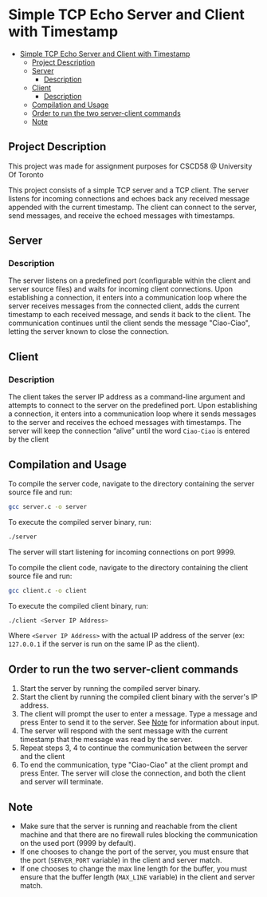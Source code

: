 # Simple TCP Echo Server and Client with Timestamp

- [Simple TCP Echo Server and Client with Timestamp](#simple-tcp-echo-server-and-client-with-timestamp)
  - [Project Description](#project-description)
  - [Server](#server)
    - [Description](#description)
  - [Client](#client)
    - [Description](#description-1)
  - [Compilation and Usage](#compilation-and-usage)
  - [Order to run the two server-client commands](#order-to-run-the-two-server-client-commands)
  - [Note](#note)

## Project Description
This project was made for assignment purposes for CSCD58 @ University Of Toronto

This project consists of a simple TCP server and a TCP client. The server listens for incoming connections and echoes back any received message appended with the current timestamp. The client can connect to the server, send messages, and receive the echoed messages with timestamps.

## Server

### Description

The server listens on a predefined port (configurable within the client and server source files) and waits for incoming client connections. Upon establishing a connection, it enters into a communication loop where the server receives messages from the connected client, adds the current timestamp to each received message, and sends it back to the client. The communication continues until the client sends the message "Ciao-Ciao", letting the server known to close the connection.

## Client

### Description

The client takes the server IP address as a command-line argument and attempts to connect to the server on the predefined port. Upon establishing a connection, it enters into a communication loop where it sends messages to the server and receives the echoed messages with timestamps. The server will keep the connection “alive” until the word ``Ciao-Ciao`` is entered by the client

## Compilation and Usage


To compile the server code, navigate to the directory containing the server source file and run:

```sh
gcc server.c -o server
```

To execute the compiled server binary, run:

```sh
./server
```

The server will start listening for incoming connections on port 9999.

To compile the client code, navigate to the directory containing the client source file and run:

```sh
gcc client.c -o client
```

To execute the compiled client binary, run:

```sh
./client <Server IP Address>
```

Where `<Server IP Address>` with the actual IP address of the server (ex: ``127.0.0.1`` if the server is run on the same IP as the client).

## Order to run the two server-client commands

1. Start the server by running the compiled server binary.
2. Start the client by running the compiled client binary with the server's IP address.
3. The client will prompt the user to enter a message. Type a message and press Enter to send it to the server. See [Note](#note) for information about input.
4. The server will respond with the sent message with the current timestamp that the message was read by the server.
5. Repeat steps 3, 4 to continue the communication between the server and the client
6. To end the communication, type "Ciao-Ciao" at the client prompt and press Enter. The server will close the connection, and both the client and server will terminate.

## Note

- Make sure that the server is running and reachable from the client machine and that there are no firewall rules blocking the communication on the used port (9999 by default). 
- If one chooses to change the port of the server, you must ensure that the port (`SERVER_PORT` variable) in the client and server match. 
- If one chooses to change the max line length for the buffer, you must ensure that the buffer length (`MAX_LINE` variable) in the client and server match.